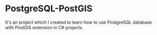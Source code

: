 # PostgreSQL-PostGIS
It's an project which I created to learn how to use PostgreSQL database with PostGIS extension in C# projects.
